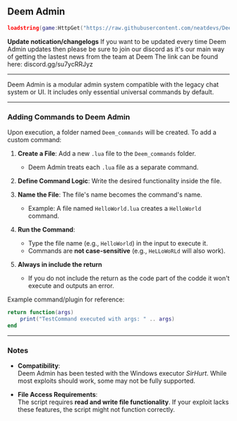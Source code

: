 ## Deem Admin

```lua
loadstring(game:HttpGet("https://raw.githubusercontent.com/neatdevs/Deem-Admin/refs/heads/main/admin.lua"))()
```

**Update notication/changelogs**
  If you want to be updated every time Deem Admin updates then please be sure to join our discord as it's our main way of getting the lastest news from the team at Deem
  The link can be found here: discord.gg/su7ycRRJyz

---

Deem Admin is a modular admin system compatible with the legacy chat system or UI. It includes only essential universal commands by default.

---

### Adding Commands to Deem Admin

Upon execution, a folder named `Deem_commands` will be created. To add a custom command:

1. **Create a File**: Add a new `.lua` file to the `Deem_commands` folder.  
   - Deem Admin treats each `.lua` file as a separate command.

2. **Define Command Logic**: Write the desired functionality inside the file.

4. **Name the File**: The file's name becomes the command's name.  
   - Example: A file named `HelloWorld.lua` creates a `HelloWorld` command.

5. **Run the Command**:  
   - Type the file name (e.g., `HelloWorld`) in the input to execute it.  
   - Commands are **not case-sensitive** (e.g., `HeLLoWoRLd` will also work).

6. **Always in include the return**
   - If you do not include the return as the code part of the codde it won't execute and outputs an error.

Example command/plugin for reference:

```lua
return function(args)
    print("TestCommand executed with args: " .. args)
end
```

---

### Notes

- **Compatibility**:  
  Deem Admin has been tested with the Windows executor *SirHurt*. While most exploits should work, some may not be fully supported.
  
- **File Access Requirements**:  
  The script requires **read and write file functionality**. If your exploit lacks these features, the script might not function correctly.
